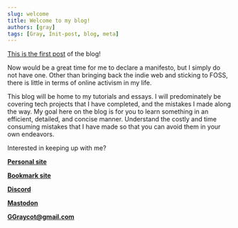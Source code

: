 ```yaml
---
slug: welcome
title: Welcome to my blog!
authors: [gray]
tags: [Gray, Init-post, blog, meta]
---
```


[This is the first post](/blog/welcome) of the blog!

Now would be a great time for me to declare a manifesto, but I simply do not have one. Other than bringing back the indie web and sticking to FOSS, there is little in terms of online activism in my life.

This blog will be home to my tutorials and essays. I will predominately be covering tech projects that I have completed, and the mistakes I made along the way. My goal here on the blog is for you to learn something in an efficient, detailed, and concise manner. Understand the costly and time consuming mistakes that I have made so that you can avoid them in your own endeavors.

Interested in keeping up with me?

**[Personal site](https://graystea.neocities.org/)**

**[Bookmark site](https://list.graycot.com/)**

**[Discord](https://discord.gg/JM34yvMaFP)**

**[Mastodon](https://fosstodon.org/web/@Graycot)**

**GGraycot@gmail.com**

